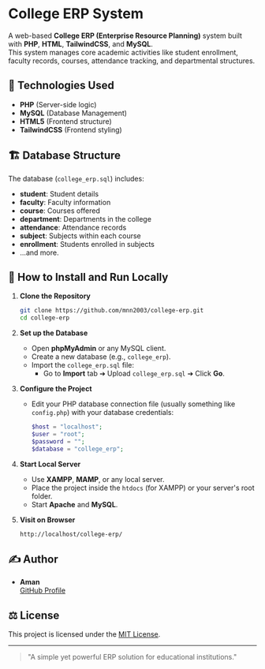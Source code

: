 
# College ERP System

A web-based **College ERP (Enterprise Resource Planning)** system built with **PHP**, **HTML**, **TailwindCSS**, and **MySQL**.  
This system manages core academic activities like student enrollment, faculty records, courses, attendance tracking, and departmental structures.

## 📂 Technologies Used
- **PHP** (Server-side logic)
- **MySQL** (Database Management)
- **HTML5** (Frontend structure)
- **TailwindCSS** (Frontend styling)

## 🏗️ Database Structure
The database (`college_erp.sql`) includes:
- **student**: Student details
- **faculty**: Faculty information
- **course**: Courses offered
- **department**: Departments in the college
- **attendance**: Attendance records
- **subject**: Subjects within each course
- **enrollment**: Students enrolled in subjects
- ...and more.

## 🚀 How to Install and Run Locally
1. **Clone the Repository**
   ```bash
   git clone https://github.com/mnn2003/college-erp.git
   cd college-erp
   ```

2. **Set up the Database**
   - Open **phpMyAdmin** or any MySQL client.
   - Create a new database (e.g., `college_erp`).
   - Import the `college_erp.sql` file:
     - Go to **Import** tab ➔ Upload `college_erp.sql` ➔ Click **Go**.

3. **Configure the Project**
   - Edit your PHP database connection file (usually something like `config.php`) with your database credentials:
     ```php
     $host = "localhost";
     $user = "root";
     $password = "";
     $database = "college_erp";
     ```

4. **Start Local Server**
   - Use **XAMPP**, **MAMP**, or any local server.
   - Place the project inside the `htdocs` (for XAMPP) or your server's root folder.
   - Start **Apache** and **MySQL**.

5. **Visit on Browser**
   ```
   http://localhost/college-erp/
   ```

## ✍️ Author
- **Aman**  
  [GitHub Profile](https://github.com/mnn2003)

## ⚖️ License
This project is licensed under the [MIT License](LICENSE).

---
> "A simple yet powerful ERP solution for educational institutions."
